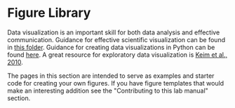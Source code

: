 # Figure Library

Data visualization is an important skill for both data analysis and effective communication. Guidance for effective scientific visualization can be found in [this folder](https://cornell.box.com/s/89y0kal7ak8ijbqsg3e4no2jsq8ylshj). Guidance for creating data visualizations in Python can be found [here](https://cornell.box.com/s/sb8uap3jv5jpioo9hfk293iepdoiw5qe). A great resource for exploratory data visualization is [Keim et al., 2010](https://diglib.eg.org/handle/10.2312/14803). 

The pages in this section are intended to serve as examples and starter code for creating your own figures. If you have figure templates that would make an interesting addition see the "Contributing to this lab manual" section.


```{tableofcontents}
```